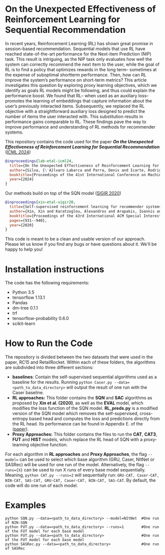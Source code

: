 # On the Unexpected Effectiveness of Reinforcement Learning for Sequential Recommendation

In recent years, Reinforcement Learning (RL) has shown great promise in session-based recommendation. Sequential models that use RL have reached state-of-the-art performance for the Next-item Prediction (NIP) task. This result is intriguing, as the NIP task only evaluates how well the system can correctly recommend the next item to the user, while the goal of RL is to find a policy that optimizes rewards in the long term– sometimes at the expense of suboptimal shortterm performance. Then, how can RL improve the system’s performance on short-term metrics? This article investigates this question by exploring proxy learning objectives, which we identify as goals RL models might be following, and thus could explain the performance boost. We found that RL– when used as an auxiliary loss– promotes the learning of embeddings that capture information about the user’s previously interacted items. Subsequently, we replaced the RL objective with a straightforward auxiliary loss designed to predict the number of items the user interacted with. This substitution results in performance gains comparable to RL. These findings pave the way to improve performance and understanding of RL methods for recommender systems.

This repository contains the code used for the paper ***On the Unexpected Effectiveness of Reinforcement Learning for Sequential Recommendation*** ([ICML 2024](https://openreview.net/pdf?id=ie3vXkMvRY))

```bibtex
@inproceedings{lab-etal-icml24,
  title={On the Unexpected Effectiveness of Reinforcement Learning for Sequential Recommendation},
  author={Silva, {\'A}lvaro Labarca and Parra, Denis and Icarte, Rodrigo Toro},
  booktitle={Proceedings of the 41st International Conference on Machine Learning (ICML)}
  year={2024}
}
```

Our methods build on top of the SQN model ([SIGIR 2020]([https://openreview.net/pdf?id=ie3vXkMvRY](https://www.researchgate.net/profile/Alexandros-Karatzoglou/publication/342093511_Self-Supervised_Reinforcement_Learning_for_Recommender_Systems/links/5ee73cf1a6fdcc73be7bbc67/Self-Supervised-Reinforcement-Learning-for-Recommender-Systems.pdf)))

```bibtex
@inproceedings{xin-etal-sigir20,
  title={Self-supervised reinforcement learning for recommender systems},
  author={Xin, Xin and Karatzoglou, Alexandros and Arapakis, Ioannis and Jose, Joemon M},
  booktitle={Proceedings of the 43rd International ACM Special Interest Group on Information Retrieval Conference (SIGIR)},
  pages={931--940},
  year={2020}
}
```

This code is meant to be a clean and usable version of our approach. Please let us know if you find any bugs or have questions about it. We'll be happy to help you!

# Installation instructions

The code has the following requirements:

* Python 3.5
* tensorflow 1.13.1
* Pandas
* dm-tree 0.1.1
* trf
* tensorflow-probability 0.6.0
* scikit-learn

# How to Run the Code

The repository is divided between the two datasets that were used in the paper, RC15 and RetailRocket. Within each of these folders, the algorithms are subdivided into three different sections:
* **baselines**: Contain the self-supervised sequential algorithms used as a baseline for the results. Running `python Caser.py --data=<path_to_data_directory>` will output the result of one run with the Caser baseline.
* **RL approaches:** This folder contains the **SQN** and **SAC** algorithms as proposed by **Xin et al. (2020)**, as well as the **EVAL** model, which modifies the loss function of the SQN model. **RL_preds.py** is a modified version of the SQN model which removes the self-supervised, cross-entropy based head and computes the loss and predictions directly from the RL head. Its performance can be found in Appendix E. of the ([paper](https://openreview.net/pdf?id=ie3vXkMvRY)).
* **Proxy Approaches:** This folder contains the files to run the **CAT**, **CAT3**, **FUT** and **HIST** models, which replace the RL head of SQN with a proxy-learning objective function.

For each algorithm in **RL approaches** and **Proxy Approaches**, the flag `--model=` can be used to select which base algorithm (GRU, Caser, NItNet or SASRec) will be used for one run of the model. Alternatively, the flag `--runs={X}` can be used to run X runs of every base model sequentially. Meaning, `python CAT.py --runs=2` will sequentially run: `GRU-CAT, Caser-CAT, NIN-CAT, SAS-CAT, GRU-CAT, Caser-CAT, NIN-CAT, SAS-CAT`. By default, the code will do one run of each model.

# Examples

```CMD
python SQN.py --data=<path_to_data_directory> --model=NItNet  #One run of NIN-SQN
python FUT.py --data=<path_to_data_directory> --runs=1        #One run of the FUT model for each base model
python FUT.py --data=<path_to_data_directory>                 #One run of the FUT model for each base model
python SASRec.py --data=<path_to_data_directory>              #One run of SASRec
```
